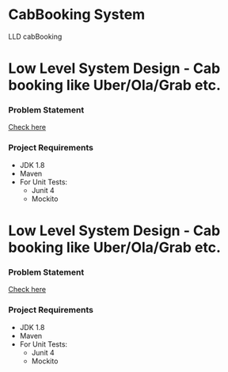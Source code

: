 # CabBooking System
 LLD cabBooking

# Low Level System Design - Cab booking like Uber/Ola/Grab etc.



### Problem Statement
[Check here](problem-statement.md)

### Project Requirements

* JDK 1.8
* Maven
* For Unit Tests:  
  * Junit 4
  * Mockito

# Low Level System Design - Cab booking like Uber/Ola/Grab etc.



### Problem Statement
[Check here](problem-statement.md)

### Project Requirements

* JDK 1.8
* Maven
* For Unit Tests:
  * Junit 4
  * Mockito

